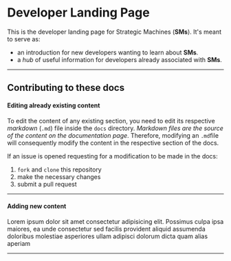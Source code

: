 # Developer Landing Page

This is the developer landing page for Strategic Machines (__SMs__). It's meant to serve as:

- an introduction for new developers wanting to learn about __SMs__.
- a _hub_ of useful information for developers already associated with __SMs__.

----

## Contributing to these docs


#### Editing already existing content

To edit the content of any existing section, you need to edit its respective _markdown_ (`.md`) file inside the `docs` directory. _Markdown files are the source of the content on the documentation page_. Therefore, modifying an `.md`file will consequently modify the content in the respective section of the docs.

If an issue is opened requesting for a modification to be made in the docs:
  1. `fork` and `clone` this repository
  1. make the necessary changes
  1. submit a pull request

---

#### Adding new content

Lorem ipsum dolor sit amet consectetur adipisicing elit. Possimus culpa ipsa maiores, ea unde consectetur sed facilis provident aliquid assumenda doloribus molestiae asperiores ullam adipisci dolorum dicta quam alias aperiam

---
